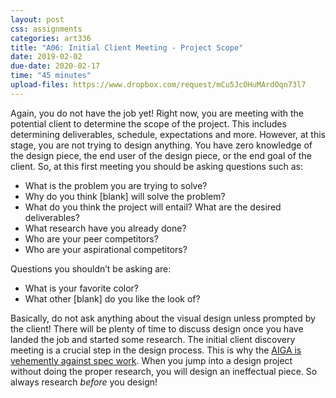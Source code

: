 ```yaml
---
layout: post
css: assignments
categories: art336
title: "A06: Initial Client Meeting - Project Scope"
date: 2019-02-02
due-date: 2020-02-17
time: "45 minutes"
upload-files: https://www.dropbox.com/request/mCu5JcOHuMArdOqn73l7
---
```


Again, you do not have the job yet! Right now, you are meeting with the potential client to determine the scope of the project. This includes determining deliverables, schedule, expectations and more. However, at this stage, you are not trying to design anything. You have zero knowledge of the design piece, the end user of the design piece, or the end goal of the client. So, at this first meeting you should be asking questions such as:

- What is the problem you are trying to solve?
- Why do you think [blank] will solve the problem?
- What do you think the project will entail? What are the desired deliverables?
- What research have you already done?
- Who are your peer competitors?
- Who are your aspirational competitors?

Questions you shouldn&rsquo;t be asking are:

- What is your favorite color?
- What other [blank] do you like the look of?

Basically, do not ask anything about the visual design unless prompted by the client! There will be plenty of time to discuss design once you have landed the job and started some research. The initial client discovery meeting is a crucial step in the design process. This is why the [AIGA is vehemently against spec work](https://www.aiga.org/position-spec-work). When you jump into a design project without doing the proper research, you will design an ineffectual piece. So always research _before_ you design!



